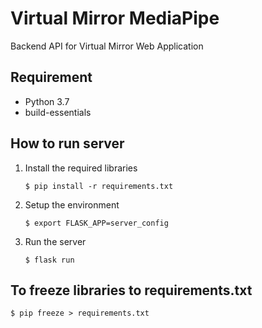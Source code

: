 # Virtual Mirror MediaPipe
Backend API for Virtual Mirror Web Application

## Requirement
- Python 3.7
- build-essentials

## How to run server

1. Install the required libraries
    ```
    $ pip install -r requirements.txt
    ```

2. Setup the environment
    ```
    $ export FLASK_APP=server_config
    ```

3. Run the server
    ```
    $ flask run
    ```

## To freeze libraries to requirements.txt
```
$ pip freeze > requirements.txt
```